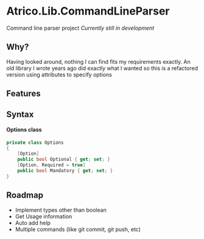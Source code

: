 # Atrico.Lib.CommandLineParser
Command line parser project
*Currently still in development*

## Why?
Having looked around, nothing I can find fits my requirements exactly.  An old library I wrote years ago did exactly what I wanted so this is a refactored version using attributes to specify options

## Features

## Syntax

#### Options class
```c#
private class Options
{
    [Option]
    public bool Optional { get; set; }
    [Option, Required = true]
    public bool Mandatory { get; set; }
}
```
## Roadmap

* Implement types other than boolean
* Get Usage information
* Auto add help
* Multiple commands (like git commit, git push, etc)
